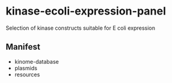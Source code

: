 # kinase-ecoli-expression-panel

Selection of kinase constructs suitable for E coli expression

<!-- TODO describe how the plasmids and PDB-constructs stuff should be set up before the expression-constructs stuff -->

## Manifest

* kinome-database
* plasmids
* resources
